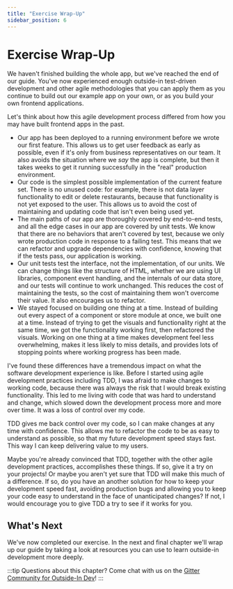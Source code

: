 ```yaml
---
title: "Exercise Wrap-Up"
sidebar_position: 6
---
```


# Exercise Wrap-Up

We haven't finished building the whole app, but we've reached the end of our guide. You've now experienced enough outside-in test-driven development and other agile methodologies that you can apply them as you continue to build out our example app on your own, or as you build your own frontend applications.

Let's think about how this agile development process differed from how you may have built frontend apps in the past.

* Our app has been deployed to a running environment before we wrote our first feature. This allows us to get user feedback as early as possible, even if it's only from business representatives on our team. It also avoids the situation where we *say* the app is complete, but then it takes weeks to get it running successfully in the "real" production environment.
* Our code is the simplest possible implementation of the current feature set. There is no unused code: for example, there is not data layer functionality to edit or delete restaurants, because that functionality is not yet exposed to the user. This allows us to avoid the cost of maintaining and updating code that isn't even being used yet.
* The main paths of our app are thoroughly covered by end-to-end tests, and all the edge cases in our app are covered by unit tests. We know that there are no behaviors that aren't covered by test, because we only wrote production code in response to a failing test. This means that we can refactor and upgrade dependencies with confidence, knowing that if the tests pass, our application is working.
* Our unit tests test the interface, not the implementation, of our units. We can change things like the structure of HTML, whether we are using UI libraries, component event handling, and the internals of our data store, and our tests will continue to work unchanged. This reduces the cost of maintaining the tests, so the cost of maintaining them won't overcome their value. It also encourages us to refactor.
* We stayed focused on building one thing at a time. Instead of building out every aspect of a component or store module at once, we built one at a time. Instead of trying to get the visuals and functionality right at the same time, we got the functionality working first, then refactored the visuals. Working on one thing at a time makes development feel less overwhelming, makes it less likely to miss details, and provides lots of stopping points where working progress has been made.

I've found these differences have a tremendous impact on what the software development experience is like. Before I started using agile development practices including TDD, I was afraid to make changes to working code, because there was always the risk that I would break existing functionality. This led to me living with code that was hard to understand and change, which slowed down the development process more and more over time. It was a loss of control over my code.

TDD gives me back control over my code, so I can make changes at any time with confidence. This allows me to refactor the code to be as easy to understand as possible, so that my future development speed stays fast. This way I can keep delivering value to my users.

Maybe you're already convinced that TDD, together with the other agile development practices, accomplishes these things. If so, give it a try on your projects! Or maybe you aren't yet sure that TDD will make this much of a difference. If so, do you have an another solution for how to keep your development speed fast, avoiding production bugs and allowing you to keep your code easy to understand in the face of unanticipated changes? If not, I would encourage you to give TDD a try to see if it works for you.

## What's Next

We've now completed our exercise. In the next and final chapter we'll wrap up our guide by taking a look at resources you can use to learn outside-in development more deeply.

:::tip
Questions about this chapter? Come chat with us on the [Gitter Community for Outside-In Dev](https://gitter.im/outsideindev/community)!
:::
